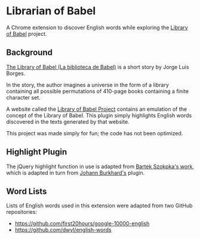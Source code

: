 # Librarian of Babel

A Chrome extension to discover English words while exploring
the [Library of Babel](https://libraryofbabel.info) project.

## Background

[The Library of Babel (La biblioteca de Babel)](https://en.wikipedia.org/wiki/The_Library_of_Babel) is a short story by Jorge Luis Borges.

In the story, the author imagines a universe in the form of a library containing all possible permutations of 410-page books containing a finite character set.

A website called the [Library of Babel Project](https://libraryofbabel.info) contains an emulation of the concept of the Library of Babel.
This plugin simply highlights English words discovered in the texts generated by that website.

This project was made simply for fun; the code has not been optimized.


## Highlight Plugin
The jQuery highlight function in use is adapted from [Bartek Szokpka's work](https://bartaz.github.io/sandbox.js/jquery.highlight.html), which is adapted in turn from [Johann Burkhard's](https://johannburkard.de/) plugin.





## Word Lists

Lists of English words used in this extension were adapted from two GitHub repositories:

- https://github.com/first20hours/google-10000-english
- https://github.com/dwyl/english-words
